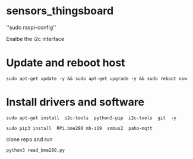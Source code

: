 # sensors_thingsboard

''sudo raspi-config''

Enalbe the i2c interface

# Update and reboot host
``sudo apt-get update -y && sudo apt-get upgrade -y && sudo reboot now``

# Install drivers and software 

``sudo apt-get install  i2c-tools  python3-pip  i2c-tools  git  -y``

``sudo pip3 install  RPi.bme280 mh-z19  smbus2  paho-mqtt``

clone repo and run 

``python3 read_bme280.py``

